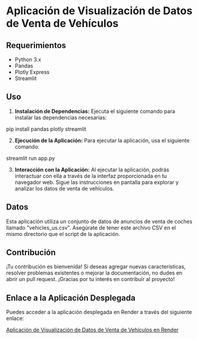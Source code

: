 # Aplicación de Visualización de Datos de Venta de Vehículos

## Requerimientos

- Python 3.x
- Pandas
- Plotly Express
- Streamlit

## Uso

1. **Instalación de Dependencias:**
   Ejecuta el siguiente comando para instalar las dependencias necesarias:

pip install pandas plotly streamlit


2. **Ejecución de la Aplicación:**
Para ejecutar la aplicación, usa el siguiente comando:

streamlit run app.py


3. **Interacción con la Aplicación:**
Al ejecutar la aplicación, podrás interactuar con ella a través de la interfaz proporcionada en tu navegador web. Sigue las instrucciones en pantalla para explorar y analizar los datos de venta de vehículos.

## Datos

Esta aplicación utiliza un conjunto de datos de anuncios de venta de coches llamado "vehicles_us.csv". Asegúrate de tener este archivo CSV en el mismo directorio que el script de la aplicación.

## Contribución

¡Tu contribución es bienvenida! Si deseas agregar nuevas características, resolver problemas existentes o mejorar la documentación, no dudes en abrir un pull request. ¡Gracias por tu interés en contribuir al proyecto!

## Enlace a la Aplicación Desplegada

Puedes acceder a la aplicación desplegada en Render a través del siguiente enlace:

[Aplicación de Visualización de Datos de Venta de Vehículos en Render](https://proyecto-5-k1cd.onrender.com)